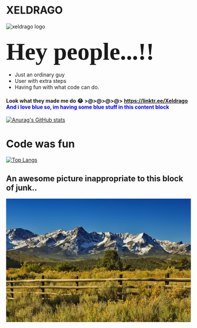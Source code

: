 # XELDRAGO 
![xeldrago logo](logo.png)
### <span style="font-family:Papyrus; font-size:4em;">Hey people...!!</span>
- Just an ordinary guy
- User with extra steps
- Having fun with what code can do.

#### Look what they made me do :joy: >@>@>@>@> https://linktr.ee/Xeldrago <span style="color:blue">And i love blue so, im having some blue stuff in this content block</span>
[![Anurag's GitHub stats](https://github-readme-stats.vercel.app/api?username=xeldrago&theme=algolia&show_icons=true)](https://github.com/anuraghazra/github-readme-stats)
# Code was fun 
[![Top Langs](https://github-readme-stats.vercel.app/api/top-langs/?username=xeldrago&layout=compact)](https://github.com/anuraghazra/github-readme-stats)

## An awesome picture inappropriate to this block of junk..
![The San Juan Mountains are beautiful!](san-juan-mountains.jpg "These are some awesome mountains...")
